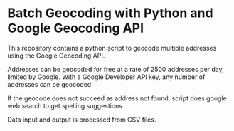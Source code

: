 # Batch Geocoding with Python and Google Geocoding API

This repository contains a python script to geocode multiple addresses using the Google Geocoding API.

Addresses can be geocoded for free at a rate of 2500 addresses per day, limited by Google. With a Google Developer API key, any number of addresses can be geocoded.

If the geocode does not succeed as address not found, script does google web search to get spelling suggestions

Data input and output is processed from CSV files.
